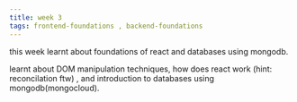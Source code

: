 ```yaml
---
title: week 3
tags: frontend-foundations , backend-foundations
---
```


this week learnt about foundations of react and databases using mongodb.

learnt about DOM manipulation techniques, how does react work (hint: reconcilation ftw) , and introduction to databases using mongodb(mongocloud).